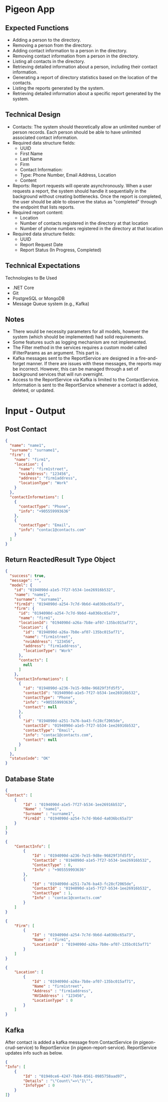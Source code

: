 # Pigeon App
## Expected Functions

- Adding a person to the directory.
- Removing a person from the directory.
- Adding contact information to a person in the directory.
- Removing contact information from a person in the directory.
- Listing all contacts in the directory.
- Retrieving detailed information about a person, including their contact information.
- Generating a report of directory statistics based on the location of the contacts.
- Listing the reports generated by the system.
- Retrieving detailed information about a specific report generated by the system.
## Technical Design

- Contacts: 
The system should theoretically allow an unlimited number of person records. Each person should be able to have unlimited associated contact information.
- Required data structure fields:
    - UUID
    - First Name
    - Last Name
    - Firm
    - Contact Information:
    - Type: Phone Number, Email Address, Location
    - Content
- Reports:
Report requests will operate asynchronously. When a user requests a report, the system should handle it sequentially in the background without creating bottlenecks. Once the report is completed, the user should be able to observe the status as "completed" through the endpoint that lists reports.
- Required report content:
    - Location
    - Number of contacts registered in the directory at that location
    - Number of phone numbers registered in the directory at that location
- Required data structure fields:
    - UUID
    - Report Request Date
    - Report Status (In Progress, Completed)

## Technical Expectations

Technologies to Be Used
- .NET Core
- Git
- PostgreSQL or MongoDB
- Message Queue system (e.g., Kafka)

## Notes

- There would be necessity parameters for all models, however the system (which should be implemented) had solid requirements.
- Some features such as logging mechanism are not implemented.
- The Filter method in the services requires a custom model called IFilterParams as an argument. This part is .
- Kafka messages sent to the ReportService are designed in a fire-and-forget manner. If there are issues with these messages, the reports may be incorrect. However, this can be managed through a set of background services that will run overnight.
- Access to the ReportService via Kafka is limited to the ContactService. Information is sent to the ReportService whenever a contact is added, deleted, or updated.


# Input - Output

## Post Contact

```json
{
  "name": "name1",
  "surname": "surname1",
  "firm": {
    "name": "firm1",
    "location": {
      "name": "firm1street",
      "nviAddress": "123456",
      "address": "firm1address",
      "locationType": "Work"
    }
  },
  "contactInformations": [
    {
      "contactType": "Phone",
      "info": "+905559993636"
    },
    {
      "contactType": "Email",
      "info": "contac1@contacts.com"
    }
  ]
}
```

## Return ReactedResult Type Object

```json
{
  "success": true,
  "message": "",
  "model": {
    "id": "0194090d-a1e5-7f27-b534-1ee26916b532",
    "name": "name1",
    "surname": "surname1",
    "firmId": "0194090d-a254-7c7d-9b6d-4a036bc65a73",
    "firm": {
      "id": "0194090d-a254-7c7d-9b6d-4a036bc65a73",
      "name": "firm1",
      "locationId": "0194090d-a26a-7b8e-af07-135bc015af71",
      "location": {
        "id": "0194090d-a26a-7b8e-af07-135bc015af71",
        "name": "firm1street",
        "nviAddress": "123456",
        "address": "firm1address",
        "locationType": "Work"
      },
      "contacts": [
        null
      ]
    },
    "contactInformations": [
      {
        "id": "0194090d-a236-7e15-9d8e-96829f3fd5f5",
        "contactId": "0194090d-a1e5-7f27-b534-1ee26916b532",
        "contactType": "Phone",
        "info": "+905559993636",
        "contact": null
      },
      {
        "id": "0194090d-a251-7a76-ba43-fc28cf2065de",
        "contactId": "0194090d-a1e5-7f27-b534-1ee26916b532",
        "contactType": "Email",
        "info": "contac1@contacts.com",
        "contact": null
      }
    ]
  },
  "statusCode": "OK"
}
```



## Database State

```json
{
"Contact": [
	{
		"Id" : "0194090d-a1e5-7f27-b534-1ee26916b532",
		"Name" : "name1",
		"Surname" : "surname1",
		"FirmId" : "0194090d-a254-7c7d-9b6d-4a036bc65a73"
	}
]
}
```
```json
{
    "ContactInfo": [
    	{
    		"Id" : "0194090d-a236-7e15-9d8e-96829f3fd5f5",
    		"ContactId" : "0194090d-a1e5-7f27-b534-1ee26916b532",
    		"ContactType" : 0,
    		"Info" : "+905559993636"
    	},
    	{
    		"Id" : "0194090d-a251-7a76-ba43-fc28cf2065de",
    		"ContactId" : "0194090d-a1e5-7f27-b534-1ee26916b532",
    		"ContactType" : 1,
    		"Info" : "contac1@contacts.com"
    	}
    ]
}
```
```json
{
    "Firm": [
    	{
    		"Id" : "0194090d-a254-7c7d-9b6d-4a036bc65a73",
    		"Name" : "firm1",
    		"LocationId" : "0194090d-a26a-7b8e-af07-135bc015af71"
    	}
    ]
}
```
```json
{
    "Location": [
    	{
    		"Id" : "0194090d-a26a-7b8e-af07-135bc015af71",
    		"Name" : "firm1street",
    		"Address" : "firm1address",
    		"NVIAddress" : "123456",
    		"LocationType" : 0
    	}
    ]
}
```

## Kafka

After contact is added a kafka message from ContactService (in pigeon-crud-service) to ReportService (in pigeon-report-service). ReportService updates info such as below.

```json
{
"Info": [
	{
		"Id" : "01940ce6-4247-7b84-8561-0985758aad97",
		"Details" : "\"Count\"=>\"1\"",
		"InfoType" : 0
	}
]}

```